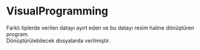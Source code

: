 # VisualProgramming
Farklı tiplerde verilen datayı ayırt eden ve bu datayı resim haline dönüştüren program.<br>
Dönüştürülebilecek dosyalarda verilmiştir.
